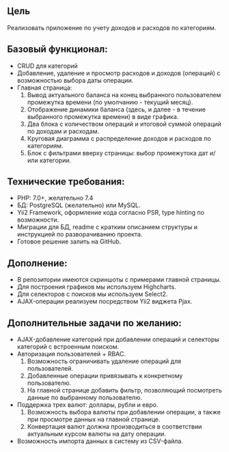 Цель
----
Реализовать приложение по учету доходов и расходов по категориям.

Базовый функционал:
---
- CRUD для категорий
- Добавление, удаление и просмотр расходов и доходов (операций) с возможностью выбора даты операции.
- Главная страница:
    1. Вывод актуального баланса на конец выбранного пользователем промежутка времени (по умолчанию - текущий месяц).
    2. Отображение динамики баланса (здесь, и далее - в течение выбранного промежутка времени) в виде графика.
    3. Два блока с количеством операций и итоговой суммой операций по доходам и расходам.
    4. Круговая диаграмма с распределение доходов и расходов по категориям.
    5. Блок с фильтрами вверху страницы: выбор промежутока дат и/или категории.

Технические требования:
---
- PHP: 7.0+, желательно 7.4
- БД: PostgreSQL (желательно) или MySQL.
- Yii2 Framework, оформление кода согласно PSR, type hinting по возможности.
- Миграции для БД, readme с кратким описанием структуры и инструкцией по разворачиванию проекта.
- Готовое решение залить на GitHub.

Дополнение:
---
- В репозитории имеются скриншоты с примерами главной страницы.
- Для построения графиков мы используем Highcharts.
- Для селекторов с поисков мы используем Select2.
- AJAX-операции реализуем посредством Yii2 виджета Pjax.

Дополнительные задачи по желанию:
---
- AJAX-добавление категорий при добавлении операций и селекторы категорий с встроенным поиском.
- Авторизация пользователей + RBAC. 
    1. Возможность ограничивать удаление операций для пользователей.
    2. Добавленные операции привязывать к конкретному пользователю. 
    3. На главной странице добавить фильтр, позволяющий посмотреть данные по выбранному пользователю.
- Поддержка трех валют: доллары, рубли и евро. 
    1. Возможность выбора валюты при добавлении операции, а также при просмотре данных на главной странице. 
    2. Конвертация валют должна производиться в соответствии актуальным курсом валюты на дату операции.
- Возможность импорта данных в систему из CSV-файла.
